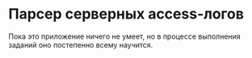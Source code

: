 # Парсер серверных access-логов

Пока это приложение ничего не умеет, но в процессе выполнения заданий оно постепенно всему научится.